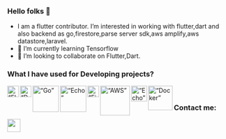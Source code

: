 ### Hello folks 👋

- I am a flutter contributor. I’m interested in working with flutter,dart and also backend as go,firestore,parse server sdk,aws amplify,aws datastore,laravel.
- 🌱 I’m currently learning Tensorflow
- 💞️ I’m looking to collaborate on Flutter,Dart.

### What I have used for Developing projects?

<img align="left" alt=“Flutter” width="26px" src="https://www.vectorlogo.zone/logos/flutterio/flutterio-icon.svg" />
<img align="left" alt=“Dart” width="26px" src="https://www.vectorlogo.zone/logos/dartlang/dartlang-icon.svg" />
<img align="left" alt=“Go” width="60px" src="https://www.vectorlogo.zone/logos/golang/golang-ar21.svg" />
<img align="left" alt=“Echo” width="60px" src="https://cdn.labstack.com/images/echo-logo.svg" />
<img align="left" alt=“Firebase” width="26px" src="https://www.vectorlogo.zone/logos/firebase/firebase-icon.svg" />
<img align="left" alt=“AWS” width="68px" src="https://www.vectorlogo.zone/logos/amazon_aws/amazon_aws-ar21.svg" />
<img align="left" alt=“Echo” width="36px" src="https://www.vectorlogo.zone/logos/laravel/laravel-icon.svg" />
<img align="left" alt=“Docker” width="56px" src="https://www.vectorlogo.zone/logos/docker/docker-ar21.svg" />

<br/>

### Contact me:

[<img src="https://encrypted-tbn0.gstatic.com/images?q=tbn:ANd9GcTltv4EdpLnEGqyhnxTkt7LbafMXXFcDKOdyw&usqp=CAU" width="30px" height="30px">](https://www.linkedin.com/in/viral-kachhadiya-22127617b)
